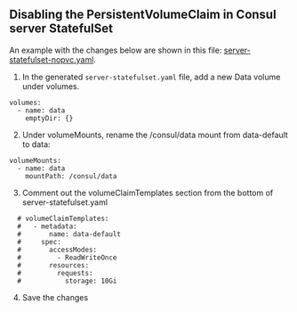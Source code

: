 ## Disabling the PersistentVolumeClaim in Consul server StatefulSet
An example with the changes below are shown in this file: [server-statefulset-nopvc.yaml](server-statefulset-nopvc.yaml).

1. In the generated `server-statefulset.yaml` file, add a new Data volume under volumes.
```
volumes:
  - name: data
    emptyDir: {}
```

2. Under volumeMounts, rename the /consul/data mount from data-default to data:
```
volumeMounts:
  - name: data
    mountPath: /consul/data
```

3. Comment out the volumeClaimTemplates section from the bottom of server-statefulset.yaml
```
  # volumeClaimTemplates:
  #   - metadata:
  #       name: data-default
  #     spec:
  #       accessModes:
  #         - ReadWriteOnce
  #       resources:
  #         requests:
  #           storage: 10Gi
```
4. Save the changes
